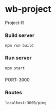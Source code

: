 # wb-project
Project-R


### Build server
`npm run build`


### Run server
`npm start`

### 
PORT: 3000

### Routes

`localhost:3000/ping` 
